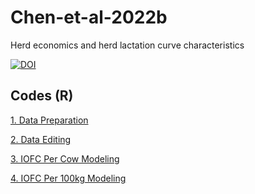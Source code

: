 # Chen-et-al-2022b
Herd economics and herd lactation curve characteristics

[![DOI](https://zenodo.org/badge/449431728.svg)](https://zenodo.org/badge/latestdoi/449431728)

## Codes (R)

[1. Data Preparation](https://github.com/Bovi-analytics/Chen-et-al-2022/blob/5d2b91d7ed5aa8809e8a1d92db73d826558e8c90/1.DataPreparation.Rmd)

[2. Data Editing](https://github.com/Bovi-analytics/Chen-et-al-2022/blob/5d2b91d7ed5aa8809e8a1d92db73d826558e8c90/2.DataEditing.Rmd)

[3. IOFC Per Cow Modeling](https://github.com/Bovi-analytics/Chen-et-al-2022/blob/5d2b91d7ed5aa8809e8a1d92db73d826558e8c90/3.IOFCPerCowModeling.Rmd)

[4. IOFC Per 100kg Modeling](https://github.com/Bovi-analytics/Chen-et-al-2022/blob/5d2b91d7ed5aa8809e8a1d92db73d826558e8c90/4.IOFCPer100kgModeling.Rmd)
